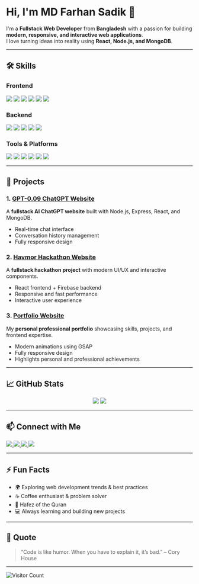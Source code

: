 # Hi, I'm MD Farhan Sadik 👋

I'm a **Fullstack Web Developer** from **Bangladesh** with a passion for building **modern, responsive, and interactive web applications**.  
I love turning ideas into reality using **React, Node.js, and MongoDB**.  

---

## 🛠️ Skills

### Frontend
<div>
  <img src="https://img.shields.io/badge/HTML5-E34F26?style=for-the-badge&logo=html5&logoColor=white" />
  <img src="https://img.shields.io/badge/CSS3-1572B6?style=for-the-badge&logo=css3&logoColor=white" />
  <img src="https://img.shields.io/badge/JavaScript-F7DF1E?style=for-the-badge&logo=javascript&logoColor=black" />
  <img src="https://img.shields.io/badge/React-61DAFB?style=for-the-badge&logo=react&logoColor=black" />
  <img src="https://img.shields.io/badge/Redux-764ABC?style=for-the-badge&logo=redux&logoColor=white" />
  <img src="https://img.shields.io/badge/Tailwind_CSS-38B2AC?style=for-the-badge&logo=tailwind-css&logoColor=white" />
</div>

### Backend
<div>
  <img src="https://img.shields.io/badge/Node.js-339933?style=for-the-badge&logo=node.js&logoColor=white" />
  <img src="https://img.shields.io/badge/Express.js-000000?style=for-the-badge&logo=express&logoColor=white" />
  <img src="https://img.shields.io/badge/MongoDB-47A248?style=for-the-badge&logo=mongodb&logoColor=white" />
  <img src="https://img.shields.io/badge/JWT-000000?style=for-the-badge&logo=json-web-tokens&logoColor=white" />
  <img src="https://img.shields.io/badge/Bcrypt-003366?style=for-the-badge&logoColor=white" />
</div>

### Tools & Platforms
<div>
  <img src="https://img.shields.io/badge/Git-F05032?style=for-the-badge&logo=git&logoColor=white" />
  <img src="https://img.shields.io/badge/GitHub-181717?style=for-the-badge&logo=github&logoColor=white" />
  <img src="https://img.shields.io/badge/Postman-FF6C37?style=for-the-badge&logo=postman&logoColor=white" />
  <img src="https://img.shields.io/badge/VS_Code-007ACC?style=for-the-badge&logo=visual-studio-code&logoColor=white" />
  <img src="https://img.shields.io/badge/Netlify-00C7B7?style=for-the-badge&logo=netlify&logoColor=white" />
  <img src="https://img.shields.io/badge/Vercel-000000?style=for-the-badge&logo=vercel&logoColor=white" />
</div>

---

## 📂 Projects

### 1. [GPT-0.09 ChatGPT Website](https://gpt-0-09.onrender.com/)
A **fullstack AI ChatGPT website** built with Node.js, Express, React, and MongoDB.  
- Real-time chat interface  
- Conversation history management  
- Fully responsive design  

### 2. [Havmor Hackathon Website](https://havmor.vercel.app/)
A **fullstack hackathon project** with modern UI/UX and interactive components.  
- React frontend + Firebase backend  
- Responsive and fast performance  
- Interactive user experience  

### 3. [Portfolio Website](https://codexfoli0.vercel.app/)
My **personal professional portfolio** showcasing skills, projects, and frontend expertise.  
- Modern animations using GSAP  
- Fully responsive design  
- Highlights personal and professional achievements  

---

## 📈 GitHub Stats

<div align="center">
  <img src="https://github-readme-stats.vercel.app/api?username=gofarhandev&show_icons=true&theme=radical&hide_border=true" />
  <img src="https://github-readme-stats.vercel.app/api/top-langs/?username=gofarhandev&layout=compact&theme=radical&hide_border=true" />
</div>

---

## 📫 Connect with Me

<div>
  <a href="https://linkedin.com/in/gofarhandev" target="_blank">
    <img src="https://img.shields.io/badge/LinkedIn-0077B5?style=for-the-badge&logo=linkedin&logoColor=white" />
  </a>
  <a href="https://twitter.com/gofarhandev" target="_blank">
    <img src="https://img.shields.io/badge/Twitter-1DA1F2?style=for-the-badge&logo=twitter&logoColor=white" />
  </a>
  <a href="https://codexfoli0.netlify.app/" target="_blank">
    <img src="https://img.shields.io/badge/Portfolio-FF5722?style=for-the-badge&logo=website&logoColor=white" />
  </a>
  <a href="mailto:farhansadik0760@gmail.com">
    <img src="https://img.shields.io/badge/Email-D14836?style=for-the-badge&logo=gmail&logoColor=white" />
  </a>
</div>

---

## ⚡ Fun Facts
- 🌍 Exploring web development trends & best practices  
- ☕ Coffee enthusiast & problem solver  
- 🕌 Hafez of the Quran  
- 💻 Always learning and building new projects  

---

## 📝 Quote
> “Code is like humor. When you have to explain it, it’s bad.” – Cory House

---

![Visitor Count](https://hits.seeyoufarm.com/api/count/incr/badge.svg?url=https%3A%2F%2Fgithub.com%2Fgofarhandev&count_bg=%2379C83D&title_bg=%23555555&icon=github.svg&icon_color=%23E7E7E7&title=Visitors&edge_flat=false)

